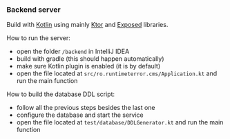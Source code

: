 ### Backend server
Build with [Kotlin](https://kotlinlang.org/) using mainly [Ktor](https://ktor.io/) and [Exposed](https://github.com/JetBrains/Exposed) libraries.

How to run the server:
- open the folder `/backend` in IntelliJ IDEA
- build with gradle (this should happen automatically)
- make sure Kotlin plugin is enabled (it is by default)
- open the file located at `src/ro.runtimeterror.cms/Application.kt` and run the main function

How to build the database DDL script:
- follow all the previous steps besides the last one
- configure the database and start the service
- open the file located at `test/database/DDLGenerator.kt` and run the main function